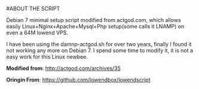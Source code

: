 #ABOUT THE SCRIPT

Debian 7 minimal setup script modified from actgod.com, which allows easily Linux+Nginx+Apache+Mysql+Php setup(some calls it LNAMP) on even a 64M lowend VPS.  

I have been using the damnp-actgod.sh for over two years, finally I found it not working any more on Debian 7. I spend some time to modify it, it is not a easy work for this Linux newbee.

****Modified from****: http://actgod.com/archives/35

****Oringin From****: https://github.com/lowendbox/lowendscript
